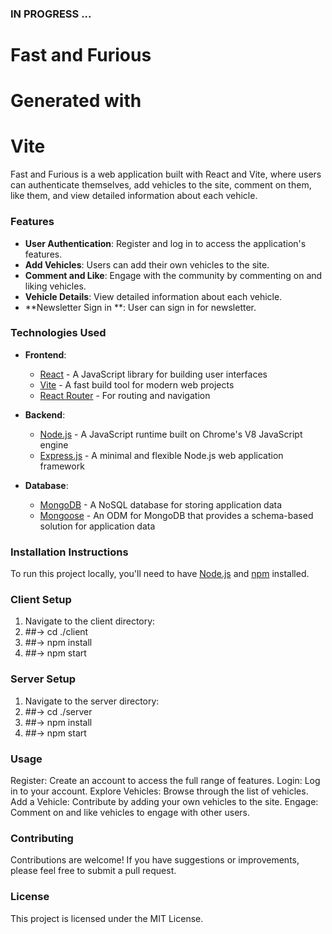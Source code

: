 ### IN PROGRESS ...

# Fast and Furious 

# Generated with <h1>Vite</h1> 

Fast and Furious is a web application built with React and Vite, where users can authenticate themselves, add vehicles to the site, comment on them, like them, and view detailed information about each vehicle.

### Features

- **User Authentication**: Register and log in to access the application's features.
- **Add Vehicles**: Users can add their own vehicles to the site.
- **Comment and Like**: Engage with the community by commenting on and liking vehicles.
- **Vehicle Details**: View detailed information about each vehicle.
- **Newsletter Sign in **: User can sign in for newsletter.

### Technologies Used

- **Frontend**: 
  - [React](https://reactjs.org/) - A JavaScript library for building user interfaces
  - [Vite](https://vitejs.dev/) - A fast build tool for modern web projects
  - [React Router](https://reactrouter.com/) - For routing and navigation

- **Backend**: 
  - [Node.js](https://nodejs.org/) - A JavaScript runtime built on Chrome's V8 JavaScript engine
  - [Express.js](https://expressjs.com/) - A minimal and flexible Node.js web application framework

- **Database**:
  - [MongoDB](https://www.mongodb.com/) - A NoSQL database for storing application data
  - [Mongoose](https://mongoosejs.com/) - An ODM for MongoDB that provides a schema-based solution for application data


### Installation Instructions

To run this project locally, you'll need to have [Node.js](https://nodejs.org/) and [npm](https://www.npmjs.com/) installed.

### Client Setup

1. Navigate to the client directory:
2. ##-> cd ./client
3. ##-> npm install
4. ##-> npm start

### Server Setup

1. Navigate to the server directory:
2. ##-> cd ./server
3. ##-> npm install
4. ##-> npm start

### Usage
Register: Create an account to access the full range of features.
Login: Log in to your account.
Explore Vehicles: Browse through the list of vehicles.
Add a Vehicle: Contribute by adding your own vehicles to the site.
Engage: Comment on and like vehicles to engage with other users.

### Contributing
Contributions are welcome! If you have suggestions or improvements, please feel free to submit a pull request.

### License
This project is licensed under the MIT License.
